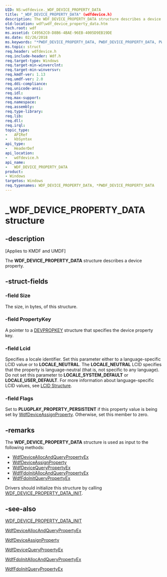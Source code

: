 ```yaml
---
UID: NS:wdfdevice._WDF_DEVICE_PROPERTY_DATA
title: "_WDF_DEVICE_PROPERTY_DATA" (wdfdevice.h)
description: The WDF_DEVICE_PROPERTY_DATA structure describes a device property.
old-location: wdf\wdf_device_property_data.htm
tech.root: wdf
ms.assetid: C49562C0-D8B6-4BAE-96EB-4005D9EB19DE
ms.date: 02/26/2018
ms.keywords: "*PWDF_DEVICE_PROPERTY_DATA, PWDF_DEVICE_PROPERTY_DATA, PWDF_DEVICE_PROPERTY_DATA structure pointer, WDF_DEVICE_PROPERTY_DATA, WDF_DEVICE_PROPERTY_DATA structure, _WDF_DEVICE_PROPERTY_DATA, wdf.wdf_device_property_data, wdfdevice/PWDF_DEVICE_PROPERTY_DATA, wdfdevice/WDF_DEVICE_PROPERTY_DATA"
ms.topic: struct
req.header: wdfdevice.h
req.include-header: Wdf.h
req.target-type: Windows
req.target-min-winverclnt: 
req.target-min-winversvr: 
req.kmdf-ver: 1.13
req.umdf-ver: 2.0
req.ddi-compliance: 
req.unicode-ansi: 
req.idl: 
req.max-support: 
req.namespace: 
req.assembly: 
req.type-library: 
req.lib: 
req.dll: 
req.irql: 
topic_type:
-	APIRef
-	kbSyntax
api_type:
-	HeaderDef
api_location:
-	wdfdevice.h
api_name:
-	WDF_DEVICE_PROPERTY_DATA
product:
- Windows
targetos: Windows
req.typenames: WDF_DEVICE_PROPERTY_DATA, *PWDF_DEVICE_PROPERTY_DATA
---
```


# _WDF_DEVICE_PROPERTY_DATA structure


## -description


<p class="CCE_Message">[Applies to KMDF and UMDF]</p>

The <b>WDF_DEVICE_PROPERTY_DATA</b> structure describes a device property.


## -struct-fields




### -field Size

The size, in bytes, of this structure.


### -field PropertyKey

A pointer to a <a href="https://msdn.microsoft.com/library/windows/hardware/dn315031">DEVPROPKEY</a> structure that specifies the device 
    property key.


### -field Lcid

Specifies a locale identifier. Set this parameter either to a language-specific LCID value or to <b>LOCALE_NEUTRAL</b>. The <b>LOCALE_NEUTRAL</b> LCID specifies that the property is language-neutral (that is, not specific to any language). Do not set this parameter to <b>LOCALE_SYSTEM_DEFAULT</b> or <b>LOCALE_USER_DEFAULT</b>. For more information about language-specific LCID values, see <a href="https://msdn.microsoft.com/library/cc233968(PROT.10).aspx">LCID Structure</a>.


### -field Flags

Set to  <b>PLUGPLAY_PROPERTY_PERSISTENT</b> if this property value is being set by <a href="https://msdn.microsoft.com/library/windows/hardware/dn265601">WdfDeviceAssignProperty</a>. Otherwise, set this member to zero.


## -remarks



The <b>WDF_DEVICE_PROPERTY_DATA</b> structure is used as input to the following methods:

<ul>
<li>
<a href="https://msdn.microsoft.com/library/windows/hardware/dn265599">WdfDeviceAllocAndQueryPropertyEx</a>
</li>
<li>
<a href="https://msdn.microsoft.com/library/windows/hardware/dn265601">WdfDeviceAssignProperty</a>
</li>
<li>
<a href="https://msdn.microsoft.com/library/windows/hardware/dn265608">WdfDeviceQueryPropertyEx</a>
</li>
<li>
<a href="https://msdn.microsoft.com/library/windows/hardware/dn265612">WdfFdoInitAllocAndQueryPropertyEx</a>
</li>
<li>
<a href="https://msdn.microsoft.com/library/windows/hardware/dn265613">WdfFdoInitQueryPropertyEx</a>
</li>
</ul>
Drivers should initialize this structure by calling <a href="https://msdn.microsoft.com/library/windows/hardware/dn265633">WDF_DEVICE_PROPERTY_DATA_INIT</a>.




## -see-also




<a href="https://msdn.microsoft.com/library/windows/hardware/dn265633">WDF_DEVICE_PROPERTY_DATA_INIT</a>



<a href="https://msdn.microsoft.com/library/windows/hardware/dn265599">WdfDeviceAllocAndQueryPropertyEx</a>



<a href="https://msdn.microsoft.com/library/windows/hardware/dn265601">WdfDeviceAssignProperty</a>



<a href="https://msdn.microsoft.com/library/windows/hardware/dn265608">WdfDeviceQueryPropertyEx</a>



<a href="https://msdn.microsoft.com/library/windows/hardware/dn265612">WdfFdoInitAllocAndQueryPropertyEx</a>



<a href="https://msdn.microsoft.com/library/windows/hardware/dn265613">WdfFdoInitQueryPropertyEx</a>
 

 

